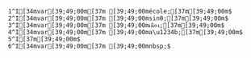      1^I[34mvar[39;49;00m[37m [39;49;00mécole;[37m[39;49;00m$
     2^I[34mvar[39;49;00m[37m [39;49;00msinθ;[37m[39;49;00m$
     3^I[34mvar[39;49;00m[37m [39;49;00mเมือง;[37m[39;49;00m$
     4^I[34mvar[39;49;00m[37m [39;49;00ma\u1234b;[37m[39;49;00m$
     5^I[37m[39;49;00m$
     6^I[34mvar[39;49;00m[37m [39;49;00mnbsp;$
